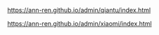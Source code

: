 
   https://ann-ren.github.io/admin/qiantu/index.html



https://ann-ren.github.io/admin/xiaomi/index.html
